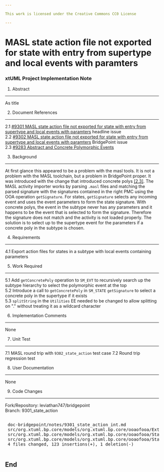 ```yaml
---

This work is licensed under the Creative Commons CC0 License

---
```


# MASL state action file not exported for state with entry from supertype and local events with paramters
### xtUML Project Implementation Note

1. Abstract
-----------
As title

2. Document References
----------------------
<a id="2.1"></a>2.1 [#9301 MASL state action file not exported for state with entry from supertype and local events with paramters](https://support.onefact.net/issues/9301) headline issue  
<a id="2.2"></a>2.2 [#9302 MASL state action file not exported for state with entry from supertype and local events with paramters](https://support.onefact.net/issues/9301) BridgePoint issue  
<a id="2.3"></a>2.3 [#9283 Abstract and Concrete Polymorphic Events](https://support.onefact.net/issues/9283)  

3. Background
-------------
At first glance this appeared to be a problem with the masl tools. It is not a
problem with the MASL toolchain, but a problem in BridgePoint proper. It was
introduced with the change that introduced concrete polys [[2.3]](#2.3). The
MASL activity importer works by parsing `.masl` files and matching the parsed
signature with the signatures contained in the right PMC using the OOA
operation `getSignature`. For states, `getSignature` selects any incoming event
and uses the event parameters to form the state signature. With concrete polys,
the event in the subtype never has any parameters and it happens to be the
event that is selected to form the signature. Therefore the signature does not
match and the activity is not loaded properly. The solution is to select up to
the supertype event for the parameters if a concrete poly in the subtype is
chosen.

4. Requirements
---------------
4.1 Export action files for states in a subtype with local events containing
parameters

5. Work Required
----------------
5.1 Add `getConcretePoly` operation to `SM_EVT` to recursively search up the
subtype hierarchy to select the polymorphic event at the top  
5.2 Introduce a call to `getConcretePoly` in `SM_STATE` `getSignature` to select
a concrete poly in the supertype if it exists  
5.3 `splitString` in the `Utilities` EE needed to be changed to allow splitting
on "." without treating it as a wildcard character  

6. Implementation Comments
--------------------------
None

7. Unit Test
------------
7.1 MASL round trip with `9302_state_action` test case
7.2 Round trip regression test

8. User Documentation
---------------------
None

9. Code Changes
---------------
Fork/Repository: leviathan747/bridgepoint  
Branch: 9301_state_action  

<pre>

 doc-bridgepoint/notes/9301_state_action_int.md                                                                      | 73 +++++++++++++++++++++++++++++++++++++++++++++++++++++++++++++++++++++++++
 src/org.xtuml.bp.core/models/org.xtuml.bp.core/ooaofooa/External Entities/External Entities.xtuml                   |  4 +++-
 src/org.xtuml.bp.core/models/org.xtuml.bp.core/ooaofooa/State Machine/State Machine Event/State Machine Event.xtuml | 39 +++++++++++++++++++++++++++++++++++++++
 src/org.xtuml.bp.core/models/org.xtuml.bp.core/ooaofooa/State Machine/State Machine State/State Machine State.xtuml |  8 ++++++++
 4 files changed, 123 insertions(+), 1 deletion(-)

</pre>

End
---


